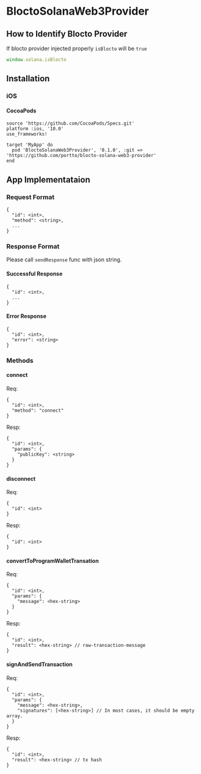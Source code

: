 # BloctoSolanaWeb3Provider

## How to Identify Blocto Provider

If blocto provider injected properly `isBlocto` will be `true`

```javascript
window.solana.isBlocto
```

## Installation

### iOS

#### CocoaPods
```
source 'https://github.com/CocoaPods/Specs.git'
platform :ios, '10.0'
use_frameworks!

target 'MyApp' do
  pod 'BloctoSolanaWeb3Provider', '0.1.0', :git => 'https://github.com/portto/blocto-solana-web3-provider'
end
```

## App Implementataion

### Request Format
```
{
  "id": <int>,
  "method": <string>,
  ...
}
```

### Response Format

Please call `sendResponse` func with json string.

#### Successful Response
```
{
  "id": <int>,
  ...
}
```

#### Error Response
```
{
  "id": <int>,
  "error": <string>
}
```

### Methods

#### connect 
Req:
```
{
  "id": <int>,
  "method": "connect"
}
```
Resp:
```
{
  "id": <int>,
  "params": {
    "publicKey": <string>
  }
}
```

#### disconnect
Req:
```
{
  "id": <int>
}
```
Resp:
```
{
  "id": <int>
}
```

#### convertToProgramWalletTransation
Req:
```
{
  "id": <int>,
  "params": {
    "message": <hex-string>
  }
}
```
Resp:
```
{
  "id": <int>,
  "result": <hex-string> // raw-transaction-message
}
```

#### signAndSendTransaction
Req:
```
{
  "id": <int>,
  "params": {
    "message": <hex-string>,
    "signatures": [<hex-string>] // In most cases, it should be empty array.
  }
}
```
Resp:
```
{
  "id": <int>,
  "result": <hex-string> // tx hash
}
```
